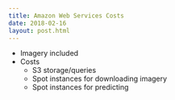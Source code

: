 ```yaml
---
title: Amazon Web Services Costs
date: 2018-02-16
layout: post.html
---
```


- Imagery included
- Costs
  - S3 storage/queries
  - Spot instances for downloading imagery
  - Spot instances for predicting